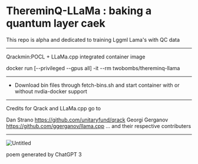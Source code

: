 # ThereminQ-LLaMa : baking a quantum layer caek

This repo is alpha and dedicated to training Lggml Lama's with QC data

--------

Qrackmin:POCL + LLaMa.cpp integrated container image

docker run [--privileged --gpus all] -it --rm twobombs/thereminq-llama

--------

- Download bin files through fetch-bins.sh and start container with or without nvdia-docker support

--------

Credits for Qrack and LLaMa.cpp go to

Dan Strano https://github.com/unitaryfund/qrack 
Georgi Gerganov https://github.com/ggerganov/llama.cpp
... and their respective contributers

--------
![Untitled](https://user-images.githubusercontent.com/12692227/232248160-f4c2a3aa-fd19-4b62-b6f2-532ec44ca0e3.png)

poem generated by ChatGPT 3
